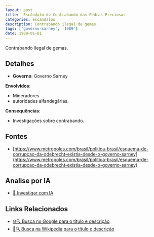 ```yaml
---
layout: post
title:  Escândalo do Contrabando das Pedras Preciosas
categories: escandalos
description: Contrabando ilegal de gemas.
tags: ['governo-sarney', '1989']
date: 1989-01-01
---
```


Contrabando ilegal de gemas.

## Detalhes
- **Governo**: Governo Sarney

**Envolvidos**:
- Mineradores
- autoridades alfandegárias.


**Consequências**:
- Investigações sobre contrabando.


## Fontes
- [https://www.metropoles.com/brasil/politica-brasil/esquema-de-corrupcao-da-odebrecht-existia-desde-o-governo-sarney](https://www.metropoles.com/brasil/politica-brasil/esquema-de-corrupcao-da-odebrecht-existia-desde-o-governo-sarney)


## Analise por IA
- [🤖 Investigar com IA](https://www.perplexity.ai/search?q=Esc%C3%A2ndalo%20do%20Contrabando%20das%20Pedras%20Preciosas%20Contrabando%20ilegal%20de%20gemas.%20Governo%20Sarney)

## Links Relacionados
- [🌐🔍 Busca no Google para o título e descrição](https://www.google.com/search?q=Esc%C3%A2ndalo%20do%20Contrabando%20das%20Pedras%20Preciosas%20Contrabando%20ilegal%20de%20gemas.%20Governo%20Sarney)
- [📖🔍 Busca na Wikipedia para o título e descrição](https://pt.wikipedia.org/w/index.php?search=Esc%C3%A2ndalo%20do%20Contrabando%20das%20Pedras%20Preciosas%20Contrabando%20ilegal%20de%20gemas.%20Governo%20Sarney)

